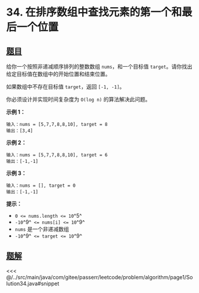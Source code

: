 # 34. 在排序数组中查找元素的第一个和最后一个位置

## [题目](https://leetcode.cn/problems/find-first-and-last-position-of-element-in-sorted-array/)
给你一个按照非递减顺序排列的整数数组 `nums`，和一个目标值 `target`。请你找出给定目标值在数组中的开始位置和结束位置。

如果数组中不存在目标值 `target`，返回 `[-1, -1]`。

你必须设计并实现时间复杂度为 `O(log n)` 的算法解决此问题。

**示例 1：**

    输入：nums = [5,7,7,8,8,10], target = 8
    输出：[3,4]

**示例 2：**

    输入：nums = [5,7,7,8,8,10], target = 6
    输出：[-1,-1]

**示例 3：**

```
输入：nums = [], target = 0
输出：[-1,-1]
```

**提示：**

* `0 <= nums.length <= 10`^5^
* `-10`^9^` <= nums[i] <= 10`^9^
* `nums` 是一个非递减数组
* `-10`^9^` <= target <= 10`^9^


## [题解](https://github.com/PasseRR/JavaLeetCode/blob/master/src/main/java/com/gitee/passerr/leetcode/problem/algorithm/page1/Solution34.java)

<<< @/../src/main/java/com/gitee/passerr/leetcode/problem/algorithm/page1/Solution34.java#snippet
